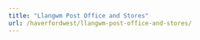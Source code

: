 ```yaml
---
title: "Llangwm Post Office and Stores"
url: /haverfordwest/llangwm-post-office-and-stores/
---
```

